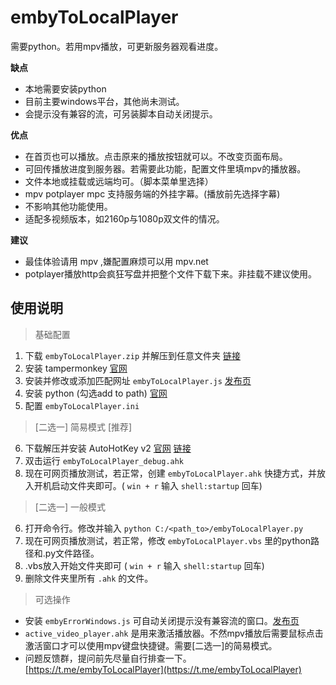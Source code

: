 # embyToLocalPlayer

需要python。若用mpv播放，可更新服务器观看进度。

**缺点**

* 本地需要安装python
* 目前主要windows平台，其他尚未测试。
* 会提示没有兼容的流，可另装脚本自动关闭提示。

**优点**

* 在首页也可以播放。点击原来的播放按钮就可以。不改变页面布局。
* 可回传播放进度到服务器。若需要此功能，配置文件里填mpv的播放器。
* 文件本地或挂载或远端均可。（脚本菜单里选择）
* mpv potplayer mpc 支持服务端的外挂字幕。(播放前先选择字幕)
* 不影响其他功能使用。
* 适配多视频版本，如2160p与1080p双文件的情况。

**建议**

* 最佳体验请用 mpv ,嫌配置麻烦可以用 mpv.net
* potplayer播放http会疯狂写盘并把整个文件下载下来。非挂载不建议使用。

## 使用说明

> 基础配置

1. 下载 `embyToLocalPlayer.zip` 并解压到任意文件夹 [链接](https://github.com/kjtsune/embyToLocalPlayer/releases)
2. 安装 tampermonkey [官网](https://www.tampermonkey.net/)
3. 安装并修改或添加匹配网址 `embyToLocalPlayer.js` [发布页](https://greasyfork.org/zh-CN/scripts/448648-embytolocalplayer?locale_override=1)
4. 安装 python (勾选add to path) [官网](https://www.python.org/downloads/)
5. 配置 `embyToLocalPlayer.ini` 

> [二选一] 简易模式 [推荐]

6. 下载解压并安装 AutoHotKey v2 [官网](https://www.autohotkey.com/) [链接](https://www.autohotkey.com/download/ahk-v2.zip)
7. 双击运行 `embyToLocalPlayer_debug.ahk` 
8. 现在可网页播放测试，若正常，创建 `embyToLocalPlayer.ahk` 快捷方式，并放入开机启动文件夹即可。( `win + r` 输入 `shell:startup` 回车)

> [二选一] 一般模式

6. 打开命令行。修改并输入 `python C:/<path_to>/embyToLocalPlayer.py` 
7. 现在可网页播放测试，若正常，修改 `embyToLocalPlayer.vbs` 里的python路径和.py文件路径。
8. .vbs放入开始文件夹即可 ( `win + r` 输入 `shell:startup` 回车)
9. 删除文件夹里所有 `.ahk` 的文件。

> 可选操作

* 安装 `embyErrorWindows.js` 可自动关闭提示没有兼容流的窗口。[发布页](https://greasyfork.org/zh-CN/scripts/448629-embyerrorwindows?locale_override=1)
* `active_video_player.ahk` 是用来激活播放器。不然mpv播放后需要鼠标点击激活窗口才可以使用mpv键盘快捷键。需要[二选一]的简易模式。
* 问题反馈群，提问前先尽量自行排查一下。[https://t.me/embyToLocalPlayer](https://t.me/embyToLocalPlayer)
